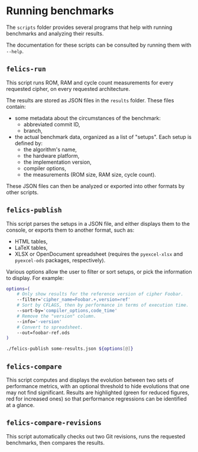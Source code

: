 Running benchmarks
==================

The `scripts` folder provides several programs that help with running
benchmarks and analyzing their results.

The documentation for these scripts can be consulted by running them
with `--help`.

`felics-run`
------------

This script runs ROM, RAM and cycle count measurements for every
requested cipher, on every requested architecture.

The results are stored as JSON files in the `results` folder. These
files contain:

- some metadata about the circumstances of the benchmark:
    - abbreviated commit ID,
    - branch,
- the actual benchmark data, organized as a list of "setups". Each
  setup is defined by:
    - the algorithm's name,
    - the hardware platform,
    - the implementation version,
    - compiler options,
    - the measurements (ROM size, RAM size, cycle count).

These JSON files can then be analyzed or exported into other formats
by other scripts.

`felics-publish`
----------------

This script parses the setups in a JSON file, and either displays them
to the console, or exports them to another format, such as:

- HTML tables,
- LaTeX tables,
- XLSX or OpenDocument spreadsheet (requires the `pyexcel-xlsx` and
  `pyexcel-ods` packages, respectively).

Various options allow the user to filter or sort setups, or pick the
information to display. For example:

``` sh
options=(
    # Only show results for the reference version of cipher Foobar.
    --filter='cipher_name=Foobar.+,version=ref'
    # Sort by CFLAGS, then by performance in terms of execution time.
    --sort-by='compiler_options,code_time'
    # Remove the "version" column.
    --info='-version'
    # Convert to spreadsheet.
    --out=foobar-ref.ods
)

./felics-publish some-results.json ${options[@]}
```

`felics-compare`
----------------

This script computes and displays the evolution between two sets of
performance metrics, with an optional threshold to hide evolutions
that one may not find significant. Results are highlighted (green for
reduced figures, red for increased ones) so that performance
regressions can be identified at a glance.

`felics-compare-revisions`
--------------------------

This script automatically checks out two Git revisions, runs the
requested benchmarks, then compares the results.
